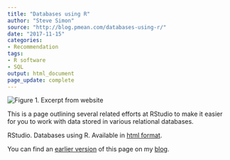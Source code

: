 ```yaml
---
title: "Databases using R"
author: "Steve Simon"
source: "http://blog.pmean.com/databases-using-r/"
date: "2017-11-15"
categories:
- Recommendation
tags:
- R software
- SQL
output: html_document
page_update: complete
---
```


![Figure 1. Excerpt from website](http://www.pmean.com/new-images/17/databases-using-r01.png)

<div class="notes">

This is a page outlining several related efforts at RStudio to make it easier for you to work with data stored in various relational databases.

RStudio. Databases using R. Available in [html format][rst1].

You can find an [earlier version][sim1] of this page on my [blog][sim2].

[sim1]: http://blog.pmean.com/databases-using-r/
[sim2]: http://blog.pmean.com

[rst1]: http://db.rstudio.com/

</div>
